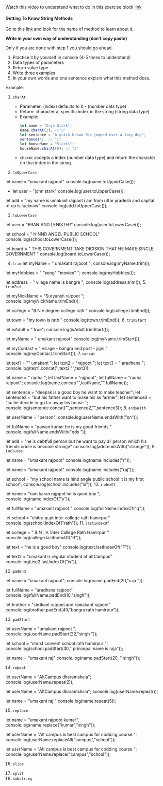 Watch this video to understand what to do in this exercise block [link](https://www.youtube.com/watch?v=zGpplZj4zY0&feature=youtu.be)

#### Getting To Know String Methods

Go to this [link](https://developer.mozilla.org/en-US/docs/Web/JavaScript/Reference/Global_Objects/String) and look for the name of method to learn about it.

**Write in your own way of understanding (don't copy paste)**

Only if you are done with step 1 you should go ahead.

1. Practice it by yourself in console (4-5 times to understand)
2. Data types of parameters
3. Return value type
4. Write three examples
5. In your own words and one sentence explain what this method does.

Example:

1. `charAt`

   - Parameter: (index) defaults to 0 - (number data type)
   - Return: character at specific index in the string (string data type)
   - Example:
     ```js
     let name = "Arya Stark";
     name.charAt(2); //"y"
     let sentance = "A quick brown fox jumped over a lazy dog";
     sentance(4); // "i"
     let houseName = "Starks";
     houseName.charAt(0); // "S"
     ```
   - `charAt` accepts a index (number data type) and return the character on that index in the string.

2. `toUpperCase`
   <!-- - not take anny parameter  -->
   <!-- it is convert to capital form of string . -->

let name = "umakant rajpoot"
console.log(name.toUpperCase());

- let user = "john stark"
  console.log(user.toUpperCase());

let add = "my name is umakant rajpoot i am from uttar pradesh and capital of up is lucknow"
console.log(add.toUpperCase());

3. `toLowerCase`
<!-- - is is not take ant parameter is is convert to string in lowercase -->

let user = "BRAN AND LENISTER"
console.log(user.toLowerCase());

let school = " HINND ANGEL PUBLIC SCHOOL"
console.log(school.toLowerCase());

let board = " THIS GOVERNMENT TAKE DICISION THAT HE MAKE SINGLE GOVERNMENT "
console.log(board.toLowerCase());

4. `trim`
   <!-- trim remove white space form starting and end . it is not take any parameter   -->
   let myName = " umakant rajpoot ";
   console.log(myName.trim());

let myHobbies = " "song" "movies" ";
console.log(myHobbies());

let address = " vilage name is bangra ";
console.log(address.trim()); 5. `trimEnd`

<!-- trimEnd remove is white space from ends it is not take any parameter -->

let myNickName = "Suryansh rajpoot ";
console.log(myNickName.trimEnd());

let college = "B.N v degree college rath "
console.log(college.trimEnd());

let town = "my town is rath "
console.log(town.trimEnd()); 6. `trimStart`

<!-- trimStat remove is white space from start it is not take any parameter  -->

let isAdult = " true";
console.log(isAdult.trimStart());

let myName = " umakant rajpoot"
console.log(myName.trimStart());

let myContact = " village - bangra and post - jigni "
console.log(myContact.trimStart()); 7. `concat`

<!-- it is concat to multiple string and it is not take any parameter and return string data type  -->

let text1 = "" umakant ";
let text2 = "rajpoot ";
let text3 = " aradhana ";
console.log(text1.concat('',text2,"",text3));

let name = " radha ";
let lastName = "rajpoot";
let fullName = "radha rajpoot";
console.log(name.concat("",lastName,"",fullName));

let sentence = "deepak is a good boy he want to make teacher";
let sentence2 = "but his father want to make his as farmer";
let sentence3 = "so he decide to go far away his house ";
console.log(sentence.concat("",sentence2,"",sentence3)); 8. `endsWith`

<!-- it is check that string is end of same which we gave him or not if end words match he give true otherwise he give false    -->

let userName = "person";
console.log(userName.endsWith("on"));

let fullName = "pawan kumar he is my good friends "
console.log(fullName.endsWith("nds "));

let add = "he is debtfull person but he want to pay all person which his friends cricle is become stronge"
console.log(add.endsWith("stronge")); 9. `includes`

<!-- includes is checks that is word available or not if word is available he gives true otherwise he give false answer -->

let name = "umakant rajpoot"
console.log(name.includes("r"));

let name = "umakant rajpoot"
console.log(name.includes("raj"));

let school = "my school name is hind angle public school it is my first school";
console.log(school.includes("is")); 10. `indexOf`

<!-- if want to find out indexany string then we use indexof property it is not take  any parameter  -->
<!-- indexOf method() returns -1 if the value is not found -->

let name = "ram karan rajppot he is good boy ";
console.log(name.indexOf("y"));

let fullName = "umakant rajpoot "
console.log(fullName.indexOf("q"));

let school = "chitra gupt inter college rath hamirpur"
console.log(school.indexOf("rath")); 11. `lastIndexOf`

<!-- the last index of returns the index (position ) of the last occurence of a specified value in a string  -->
<!-- the last indexof method searches  the string end to beginning  -->
<!-- the lastIndexOf  method return the index from beginning         -->
<!-- indexOf method() returns -1 if the value is not found -->

let college = " B.N . V. inter College Rath Hamirpur "
console.log(college.lastIndexOf("R"));

let text = "he is a good boy"
console.log(text.lastIndexOf("F"));

let text2 = "umakant is regular student of altCampus"
console.log(text2.lastIndexOf("is"));

12. `padEnd`

<!-- mehords pads a string with another string to  a certain length from the start of string and returns a resulting string that reaches a certain length -->

<!-- the pad length is the length of resulting once the is is paded if the pad length is less than the string length the  string is returned as is without padding -->

<!-- is is pad ing the word in last  -->

<!-- it is take two parameter. one take the length and second these word that is pad in old word -->

let name = "umakant rajpoot";
console.log(name.padEnd(20,"raja "));

let fullName = "aradhana rajpoot"
console.log(fullName.padEnd(10,"singh"));

let brother = "shrikant rajpoot and ramakant rajpoot"
console.log(brother.padEnd(40,"bangra rath hamirpur"));

13. `padStart`
<!-- mehords pads a string with another string to  a certain length from the start of string and returns a resulting string that reaches a certain length -->

<!-- the pad length is the length of resulting once the is is paded if the pad length is less than the string length the  string is returned as is without padding -->

<!-- is is pad ing the word in starting point  -->

<!-- it is take two parameter. one take the length and second these word that is pad in old word -->

let userName = "umakant rajpoot ";
console.log(userName.padStart(22,"singh "));

let school = "christ convent school rath hamirpur ";
console.log(school.padStart(30," princepal name is raja"));

let name = "umakant raj"
console.log(name.padStart(20, " singh"));

14. `repeat`
<!-- the repeat methods returns a string with a number of copies of a string -->

<!--it is take only one parameter .which numbers are pprovided .it is repeated the action equal to numbers  -->

<!-- if we do not give any number .then he give nothing. -->

let userName = "AltCampus dharamshala";
console.log(userName.repeat(2));

let userName = "AltCampus dharamshala";
console.log(userName.repeat());

let name = "umakant raj "
console.log(name.repeat(5));

15. `replace`
<!-- the replace method searches a string for a value or a regular expression  -->

<!-- the replace method returns a new string with value replaced -->

<!-- replace  method change the original string -->
<!-- is is check from stating .it is found that string .it is changes only one string if we found same string it is not change that string  -->

let name = "umakant rajpoot kumar";
console.log(name.replace("kumar","singh"));

let userName = "Alt campus is best campus for codding course ";
console.log(userName.replaceAll("campus","school"));

let userName = "Alt campus is best campus for codding course ";
console.log(userName.replace("campus","school"));

16. `slice`

<!-- slice method extract a parts of a string  -->
<!--  -->

17. `split`
18. `substring`
